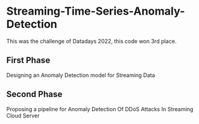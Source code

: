 # Streaming-Time-Series-Anomaly-Detection
This was the challenge of Datadays 2022, this code won 3rd place.

## First Phase
Designing an Anomaly Detection model for Streaming Data

## Second Phase
Proposing a pipeline for Anomaly Detection Of DDoS Attacks In Streaming Cloud Server

